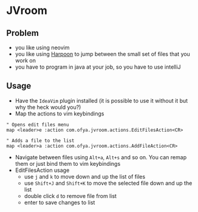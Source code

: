 # JVroom 

## Problem

- you like using neovim
- you like using [Harpoon](https://github.com/ThePrimeagen/harpoon) to jump between the small set of files that you work on
- you have to program in java at your job, so you have to use intelliJ

## Usage

- Have the `IdeaVim` plugin installed (it is possible to use it without it but why the heck would you?)
- Map the actions to vim keybindings
```
" Opens edit files menu
map <leader>e :action com.ofya.jvroom.actions.EditFilesAction<CR>

" Adds a file to the list
map <leader>a :action com.ofya.jvroom.actions.AddFileAction<CR>
```
- Navigate between files using `Alt+a`, `Alt+s` and so on. You can remap them or just bind them to vim keybindings
- EditFilesAction usage
  - use `j` and `k` to move down and up the list of files
  - use `Shift+J` and `Shift+K` to move the selected file down and up the list
  - double click `d` to remove file from list
  - enter to save changes to list